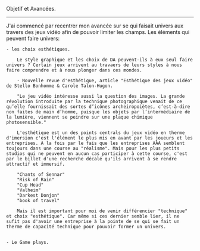 

Objetif et Avancées.

---

J'ai commencé par recentrer mon avancée sur se qui faisait univers aux travers des jeux vidéo afin de pouvoir limiter les champs.
Les éléments qui peuvent faire univers:
    
    - les choix esthétiques. 

        Le style graphique et les choix de DA peuvent-ils à eux seul faire univers ? Certain jeux arrivent au travaers de leurs styles à nous faire comprendre et à nous plonger dans ces mondes. 
        
        - Nouvelle revue d'esthétique, article "Esthétique des jeux vidéo" de Stello Bonhomme & Carole Talon-Hugon.

        "Le jeu vidéo intéresse aussi la question des images. La grande révolution introduite par la technique photographique venait de ce qu’elle fournissait des sortes d’icônes archeiropoiètes, c’est-à-dire non faites de main d’homme, puisque les objets par l’intermédiaire de la lumière, viennent se peindre sur une plaque chimique photosensible."

        L'esthétique est un des points centrals du jeux vidéo en therme d'imersion c'est l'élément le plus mis en avant par les joueurs et les entreprises. A la fois par le fais que les entreprises AAA semblent toujours dans une course au "réalisme". Mais pour les plus petits studios qui ne peuvent en aucun cas participer à cette course, c'est par le billet d'une recherche décalé qu'ils arrivent à se rendre attractif et immersif. 

        "Chants of Sennar"
        "Risk of Rain"
        "Cup Head"
        "Valheim"
        "Darkest Donjon"
        "book of travel"

        Mais il est important pour moi de venir différencier "technique" et choix "esthétique". Car même si ces dernier semble lier, il ne sufit pas d'avoir une entreprise à la pointe de se qui se fait un therme de capacité technique pour pouvoir former un univers.


    - Le Game plays.

        
